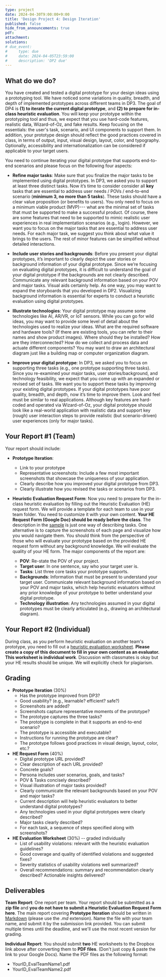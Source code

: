 ```yaml
---
type: project
date: 2024-04-30T9:00:00+9:00
title: 'Design Project 4: Design Iteration'
published: false
hide_from_announcements: true
pdf:
attachment:
solutions:
# due_event: 
#     type: due
#     date: 2024-04-05T23:59:00
#     description: 'DP2 due'
---
```


## What do we do?
You have created and tested a digital prototype for your design ideas using a prototyping tool. We have noticed some variations in quality, breadth, and depth of implemented prototypes across different teams in DP3. The goal of DP4 is **(1) to iterate the current digital prototype**, and **(2) to prepare for in-class heuristic evaluation**. You will keep your prototype within the prototyping tool and thus, we expect that you use hard-code features, realistic data, Wizard-of-Oz, and fake results. Keep focusing on the essentials: the user's task, scenario, and UI components to support them. In addition, your prototype design should reflect the good practices covered in class, in terms of output, input, visual design, layout, color, and typography. Optionally, accessibility and internationalization can be considered if applicable to your target users.  

<!-- **NOTE**: **You can keep improving your prototype after the studio and report deadline**. Your score for this milestone will be based on the report and the UI available at the time of grading. We will notify a time period when grading will happen. In the next DP, you will show your interface to target users and get feedback. You can reflect their feedback into your interface and keep iterating until the final presentation.   -->

You need to continue iterating your digital prototype that supports end-to-end scenarios and please focus on the following four aspects:
* **Refine major tasks**: Make sure that you finalize the major tasks to be implemented using digital prototypes. In DP3, we asked you to support at least three distinct tasks. Now it’s time to consider consider all **key** tasks that are essential to address user needs / POVs / end-to-end scenario (**minimum 3, no more than 5 tasks**). These tasks should have a clear value proposition (or benefits to users). You only need to focus on a minimum viable product (MVP)--- what are the minimal set of tasks that must be supported to make a successful product. Of course, there are some features that need to be supported to mimic realistic user experiences in real implementation scenarios (e.g., login). However, we want you to focus on the major tasks that are essential to address user needs. For each major task, we suggest you think about what value it brings to the users. The rest of minor features can be simplified without detailed interactions.

* **Include user stories and backgrounds**: Before you present your digital prototypes, it’s important to clearly depict the user stories or background information of your digital prototype. Since we’re focusing on evaluating digital prototypes, it is difficult to understand the goal of your digital prototype if the backgrounds are not clearly described. Communicate any relevant background information based on your POV and major tasks. Visual aids certainly help. As one way, you may want to expand the storyboards that you developed in DP2. Visualizing background information is essential for experts to conduct a heuristic evaluation using digital prototypes.

* **Illustrate technologies**: Your digital prototype may assume some technologies like AI, AR/VR, or IoT sensors. While you can go for wild ideas, you may want to provide some level of detail about the technologies used to realize your ideas. What are the required software and hardware tools? (If there are existing tools, you can refer to their names and show product images). Where should they be installed? How are they interconnected? How do we collect and process data and actuate different components? You may want to draw an architectural diagram just like a building map or computer organization diagram.

* **Improve your digital prototype**: In DP3, we asked you to focus on supporting three tasks (e.g., one prototype supporting three tasks). Since you re-examined your major tasks, user stories/background, and technology feasibility, we expect that you come up with an expanded or revised set of tasks. We want you to support these tasks by improving your existing digital prototypes. If your digital prototypes have poor quality, breadth, and depth, now it’s time to improve them. Look and feel must be similar to real applications. Although key features are hard-coded and operated via Wizard-of-Oz, your digital prototype should look like a real-world application with realistic data and support key (rough) user interaction steps to provide realistic (but scenario-driven) user experiences (only for major tasks).

## Your Report #1 (Team)
Your report should include:
* **Prototype Iteration**:
  * Link to your prototype
  * Representative screenshots: Include a few most important screenshots that showcase the uniqueness of your application.
  * Clearly describe how you improved your digital prototype from DP3.
  * Clearly illustrate how you revised the tasks or scenarios from DP3.

* **Heuristic Evaluation Request Form**: Now you need to prepare for the in-class heuristic evaluation by filling out the Heuristic Evaluation (HE) request form. We will provide a template for each team to use in your team folder. You need to customize it with your own content. **Your HE Request Form (Google Doc) should be ready before the class**. The description in the [sample](https://docs.google.com/document/d/1uoPGoSyvGcBesLbyA6kJNuWcDIZWUJg6yGj2jG1iBfQ/edit?usp=sharing) is just one way of describing tasks. One alternative is to capture the screenshots of each page and visualize how you would navigate them. You should think from the perspective of those who will evaluate your prototype based on the provided HE request form without any background knowledge. We will evaluate the quality of your HE form. The major components of the report are:
  * **POV**: Re-state the POV of your project.
  * **Target user**: In one sentence, say who your target user is.
  * **Tasks**: List three core tasks your prototype supports.
  * **Backgrounds**: Information that must be present to understand your target user. Communicate relevant background information based on your POV and major tasks, which help heuristic evaluators without any prior knowledge of your prototype to better understand your digital prototype.
  * **Technology illustration**: Any technologies assumed in your digital prototypes must be clearly articulated (e.g., drawing an architectural diagram).

## Your Report #2 (Individual)
During class, as you perform heuristic evaluation on another team's prototype, you need to fill out a [heuristic evaluation worksheet](https://docs.google.com/document/d/1ikU-BifQmgL3stisDlgIiYaBqf2dmHWeMIX8b8qGTbI/edit). **Please create a copy of this document to fill in your own content as an evaluator. This worksheet is individual work**. Discussion with classmates is okay but your HE results should be unique. We will explicitly check for plagiarism.

## Grading
* **Prototype Iteration** (30%)
  * Has the prototype improved from DP3?
  * Good usability? (e.g., learnable? efficient? safe?)
  * Screenshots are added?
  * Screenshots capture representative moments of the prototype?
  * The prototype captures the three tasks?
  * The prototype is complete in that it supports an end-to-end scenario?
  * The prototype is accessible and executable?
  * Instructions for running the prototype are clear?
  * The prototype follows good practices in visual design, layout, color, etc.?
* **HE Request Form** (40%)
  * Digital prototype URL provided?
  * Clear description of each URL provided?
  * Concrete goals?
  * Persona includes user scenarios, goals, and tasks?
  * POV & Tasks concisely described?
  * Visual illustration of major tasks provided?
  * Clearly communicate the relevant backgrounds based on your POV and major tasks?
  * Current description will help heuristic evaluators to better understand digital prototypes?
  * Any technologies used in your digital prototypes were clearly described?
  * Major tasks clearly described?
  * For each task, a sequence of steps specified along with screenshots?
* **HE Evaluation Worksheet** (30%) -- graded individually
  * List of usability violations: relevant with the heuristic evaluation guidelines?
  * Good coverage and quality of identified violations and suggested fixes?
  * Severity statistics of usability violations well summarized?
  * Overall recommendations: summary and recommendation clearly described? Actionable insights delivered?

## Deliverables
**Team Report**: One report per team. Your report should be submitted as a **zip file** and **you do not have to submit a Heuristic Evaluation Request Form here**. The main report covering **Prototype Iteration** should be written in [Markdown](https://daringfireball.net/projects/markdown/) (please use the *.md* extension). Name the file with your team name, and submit it by the submission link provided. You can submit multiple times until the deadline, and we'll use the most recent version for grading.

**Individual Report**: You should submit **two** HE worksheets to the Dropbox link above after converting them to **PDF files**. (Don't just copy & paste the link to your Google Docs). Name the PDF files as the following format: 
* YourID_EvalTeamName1.pdf 
* YourID_EvalTeamName2.pdf
